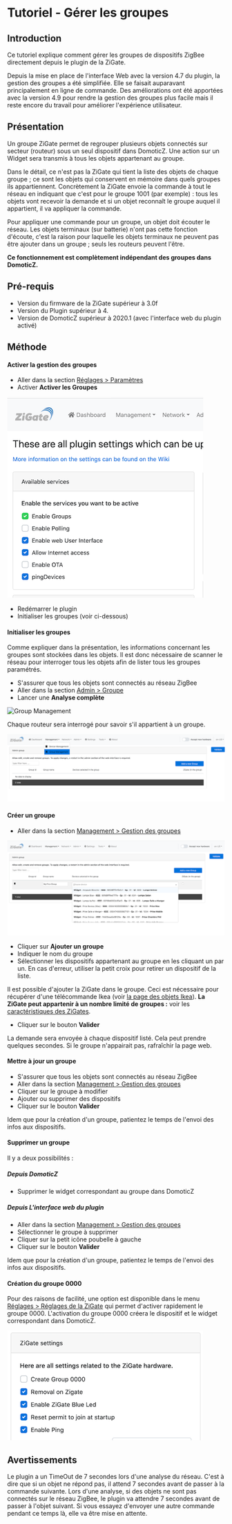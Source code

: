 # Tutoriel - Gérer les groupes


## Introduction

Ce tutoriel explique comment gérer les groupes de dispositifs ZigBee directement depuis le plugin de la ZiGate.

Depuis la mise en place de l'interface Web avec la version 4.7 du plugin, la gestion des groupes a été simplifiée. Elle se faisait auparavant principalement en ligne de commande.
Des améliorations ont été apportées avec la version 4.9 pour rendre la gestion des groupes plus facile mais il reste encore du travail pour améliorer l'expérience utilisateur.

## Présentation

Un groupe ZiGate permet de regrouper plusieurs objets connectés sur secteur (routeur) sous un seul dispositif dans DomoticZ. Une action sur un Widget sera transmis à tous les objets appartenant au groupe.

Dans le détail, ce n'est pas la ZiGate qui tient la liste des objets de chaque groupe ; ce sont les objets qui conservent en mémoire dans quels groupes ils appartiennent.
Concrètement la ZiGate envoie la commande à tout le réseau en indiquant que c'est pour le groupe 1001 (par exemple) : tous les objets vont recevoir la demande et si un objet reconnaît le groupe auquel il appartient, il va appliquer la commande.

Pour appliquer une commande pour un groupe, un objet doit écouter le réseau. Les objets terminaux (sur batterie) n'ont pas cette fonction d'écoute, c'est la raison pour laquelle les objets terminaux ne peuvent pas être ajouter dans un groupe ; seuls les routeurs peuvent l'être.

__Ce fonctionnement est complètement indépendant des groupes dans DomoticZ.__

## Pré-requis

* Version du firmware de la ZiGate supérieur à 3.0f
* Version du Plugin supérieur à 4.
* Version de DomoticZ supérieur à 2020.1 (avec l'interface web du plugin activé)


## Méthode

#### Activer la gestion des groupes

* Aller dans la section [Réglages > Paramètres](WebUI_Reglages.md#les-param%C3%A8tres)
* Activer __Activer les Groupes__

![Settings for Group Management](../Images/SettingsGroup.png)

* Redémarrer le plugin
* Initialiser les groupes (voir ci-dessous)


#### Initialiser les groupes

Comme expliquer dans la présentation, les informations concernant les groupes sont stockées dans les objets. Il est donc nécessaire de scanner le réseau pour interroger tous les objets afin de lister tous les groupes paramétrés.

* S'assurer que tous les objets sont connectés au réseau ZigBee
* Aller dans la section [Admin > Groupe](WebUI_Admin.md#groupe)
* Lancer une __Analyse complète__

![Group Management](../Images/AdminGroupMenu.png)

Chaque routeur sera interrogé pour savoir s'il appartient à un groupe.

![Group Management](../Images/GroupManagementMenu.png)


#### Créer un groupe

* Aller dans la section [Management > Gestion des groupes](WebUI_Management.md#gestion-des-groupes)

![Adding Group Management](../Images/AddingGroup.png)

* Cliquer sur __Ajouter un groupe__
* Indiquer le nom du groupe
* Sélectionner les dispositifs appartenant au groupe en les cliquant un par un. En cas d'erreur, utiliser la petit croix pour retirer un dispositif de la liste.

Il est possible d'ajouter la ZiGate dans le groupe. Ceci est nécessaire pour récupérer d'une télécommande Ikea (voir [la page des objets Ikea](Les-objets_Ikea.md)).
__La ZiGate peut appartenir à un nombre limité de groupes :__ voir les [caractéristiques des ZiGates](Caracteristiques-des-ZiGates.md#nombre-de-groupe-limit%C3%A9).

* Cliquer sur le bouton __Valider__

La demande sera envoyée à chaque dispositif listé. Cela peut prendre quelques secondes.
Si le groupe n'appairait pas, rafraîchir la page web.


#### Mettre à jour un groupe


* S'assurer que tous les objets sont connectés au réseau ZigBee
* Aller dans la section [Management > Gestion des groupes](WebUI_Management.md#gestion-des-groupes)
* Cliquer sur le groupe à modifier
* Ajouter ou supprimer des dispositifs
* Cliquer sur le bouton __Valider__

Idem que pour la création d'un groupe, patientez le temps de l'envoi des infos aux dispositifs.


#### Supprimer un groupe

Il y a deux possibilités :

##### Depuis DomoticZ

* Supprimer le widget correspondant au groupe dans DomoticZ

##### Depuis L'interface web du plugin

* Aller dans la section [Management > Gestion des groupes](WebUI_Management.md#gestion-des-groupes)
* Sélectionner le groupe à supprimer
* Cliquer sur la petit icône poubelle à gauche
* Cliquer sur le bouton __Valider__

Idem que pour la création d'un groupe, patientez le temps de l'envoi des infos aux dispositifs.


#### Création du groupe 0000

Pour des raisons de facilité, une option est disponible dans le menu [Réglages > Réglages de la ZiGate](#r%C3%A9glages-de-la-zigate) qui permet d'activer rapidement le groupe 0000.
L'activation du groupe 0000 créera le dispositif et le widget correspondant dans DomoticZ.

![Adding Group Management](../Images/SettingsGroup0000.png)


## Avertissements

Le plugin a un TimeOut de 7 secondes lors d'une analyse du réseau. C'est à dire que si un objet ne répond pas, il attend 7 secondes avant de passer à la commande suivante.
Lors d'une analyse, si des objets ne sont pas connectés sur le réseau ZigBee, le plugin va attendre 7 secondes avant de passer à l'objet suivant. Si vous essayez d'envoyer une autre commande pendant ce temps là, elle va être mise en attente.
